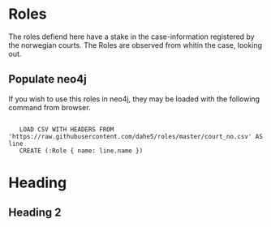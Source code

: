 # Roles

The roles defiend here have a stake in the case-information registered by the norwegian courts.  The Roles are observed from whitin the case, looking out.


## Populate neo4j

If you wish to use this roles in neo4j, they may be loaded with the following command from browser.

```cypher

   LOAD CSV WITH HEADERS FROM 'https://raw.githubusercontent.com/dahe5/roles/master/court_no.csv' AS line
   CREATE (:Role { name: line.name })

```

# Heading

## Heading 2


